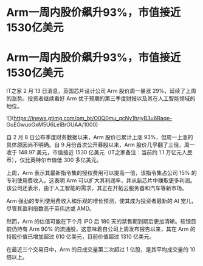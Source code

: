 # Arm一周内股价飙升93%，市值接近1530亿美元

# Arm一周内股价飙升93%，市值接近1530亿美元

IT之家 2 月 13 日消息，英国芯片设计公司 Arm 股价周一暴涨 29%，延续了上周的涨势。投资者继续看好 Arm
优于预期的第三季度财报以及其在人工智能领域的地位。

![](https://inews.gtimg.com/om_bt/O0Q0mu_qcNy1hrjyB3u6Raqe-
GuEGwuoGxM5U6LeIBrOUAA/1000)

自 2 月 8 日公布季度财务数据以来，Arm 股价已累计上涨 93%，但周一上涨的具体原因尚不明确。自 9 月份首次公开募股以来，Arm
股价几乎翻了三倍，周一收于 148.97 美元，市值接近 1530 亿美元（IT之家备注：当前约 1.1 万亿元人民币），仅比英特尔市值低 300
多亿美元。

上周，Arm 表示其最新指令集的授权费用可以提高一倍，该指令集占公司 15% 的专利使用费收入。这表明 Arm
可以扩大其利润率，并从新芯片中赚取更多利润。该公司还表示，由于人工智能的需求，其正在开拓云服务器和汽车等新市场。

Arm 强劲的专利使用费收入和乐观的增长预测，使其成为投资者最新的 AI 宠儿，尽管其盈利倍数高于英伟达或 AMD。

然而，Arm 的估值可能在下个月 IPO 后 180 天的禁售期到期后更加清晰。软银目前仍持有 Arm 90%
的流通股，这意味着自公司上周发布报告以来，其在 Arm 的持股价值已增加超过 610 亿美元，目前价值超过 1310 亿美元。

在最近三个交易日中，Arm 的日成交量第二次超过 1 亿股，是其平均成交量的 10 倍以上。

